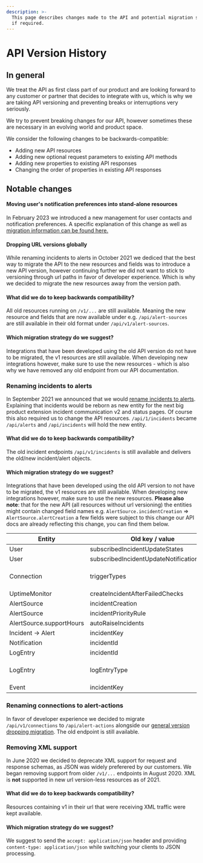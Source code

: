 ```yaml
---
description: >-
  This page describes changes made to the API and potential migration strategies
  if required.
---
```


# API Version History

## In general

We treat the API as first class part of our product and are looking forward to any customer or partner that decides to integrate with us, which is why we are taking API versioning and preventing breaks or interruptions very seriously.

We try to prevent breaking changes for our API, however sometimes these are necessary in an evolving world and product space.

We consider the following changes to be backwards-compatible:

* Adding new API resources
* Adding new optional request parameters to existing API methods
* Adding new properties to existing API responses
* Changing the order of properties in existing API responses

## Notable changes

#### Moving user's notification preferences into stand-alone resources

In February 2023 we introduced a new management for user contacts and notification preferences. A specific explanation of this change as well as [migration information can be found here.](api-user-preference-migration-2023.md)

#### Dropping URL versions globally

While renaming incidents to alerts in October 2021 we dediced that the best way to migrate the API to the new resources and fields was to introduce a new API version, however continuing further we did not want to stick to versioning through url paths in favor of developer experience. Which is why we decided to migrate the new resources away from the version path.

#### What did we do to keep backwards compatibility?

All old resources running on `/v1/...` are still available. Meaning the new resource and fields that are now available under e.g. `/api/alert-sources` are still available in their old format under `/api/v1/alert-sources`.

#### Which migration strategy do we suggest?

Integrations that have been developed using the old API version do not have to be migrated, the v1 resources are still available. When developing new integrations however, make sure to use the new resources - which is also why we have removed any old endpoint from our API documentation.

### Renaming incidents to alerts

In September 2021 we announced that we would [rename incidents to alerts](../../getting-started/faq/renaming-of-incidents-to-alerts.md). Explaining that incidents would be reborn as new entity for the next big product extension incident communication v2 and status pages. Of course this also required us to change the API resources. `/api/1/incidents` became `/api/alerts` and `/api/incidents` will hold the new entity.

#### What did we do to keep backwards compatibility?

The old incident endpoints `/api/v1/incidents` is still available and delivers the old/new incident/alert objects.

#### Which migration strategy do we suggest?

Integrations that have been developed using the old API version to not have to be migrated, the v1 resources are still available. When developing new integrations however, make sure to use the new resources. **Please also note**: that for the new API (all resources without url versioning) the entities might contain changed field names e.g. `AlertSource.incidentCreation` => `AlertSource.alertCreation` a few fields were subject to this change our API docs are already reflecting this change, you can find them below.

| Entity                   | Old key / value                           | New key / value                                                                   |
| ------------------------ | ----------------------------------------- | --------------------------------------------------------------------------------- |
| User                     | subscribedIncidentUpdateStates            | subscribedAlertUpdateStates                                                       |
| User                     | subscribedIncidentUpdateNotificationTypes | subscribedAlertUpdateNotificationTypes                                            |
| Connection               | triggerTypes                              | All values e.g. incident-created have been renamed accordingly e.g. alert-created |
| UptimeMonitor            | createIncidentAfterFailedChecks           | createAlertAfterFailedChecks                                                      |
| AlertSource              | incidentCreation                          | alertCreation                                                                     |
| AlertSource              | incidentPriorityRule                      | alertPriorityRule                                                                 |
| AlertSource.supportHours | autoRaiseIncidents                        | autoRaiseAlerts                                                                   |
| Incident -> Alert        | incidentKey                               | alertKey                                                                          |
| Notification             | incidentId                                | alertId                                                                           |
| LogEntry                 | incidentId                                | alertId                                                                           |
| LogEntry                 | logEntryType                              | All values e.g. IncidentLogEntry have been renamed accordingly e.g. AlertLogEntry |
| Event                    | incidentKey                               | alertKey                                                                          |

### Renaming connections to alert-actions

In favor of developer experience we decided to migrate `/api/v1/connections` to `/api/alert-actions` alongside our [general version dropping migration](./#dropping-url-versions-globally). The old endpoint is still available.

### Removing XML support

In June 2020 we decided to deprecate XML support for request and response schemas, as JSON was widely preferered by our customers. We began removing support from older `/v1/...` endpoints in August 2020. XML is **not** supported in new url version-less resources as of 2021.

#### What did we do to keep backwards compatibility?

Resources containing v1 in their url that were receiving XML traffic were kept available.

#### Which migration strategy do we suggest?

We suggest to send the `accept: application/json` header and providing `content-type: application/json` while switching your clients to JSON processing.

